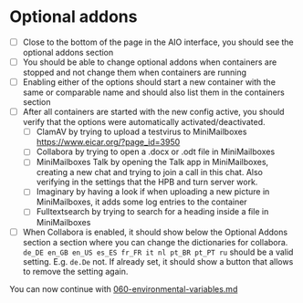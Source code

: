 # Optional addons

- [ ] Close to the bottom of the page in the AIO interface, you should see the optional addons section
- [ ] You should be able to change optional addons when containers are stopped and not change them when containers are running
- [ ] Enabling either of the options should start a new container with the same or comparable name and should also list them in the containers section
- [ ] After all containers are started with the new config active, you should verify that the options were automatically activated/deactivated.
    - [ ] ClamAV by trying to upload a testvirus to MiniMailboxes https://www.eicar.org/?page_id=3950
    - [ ] Collabora by trying to open a .docx or .odt file in MiniMailboxes
    - [ ] MiniMailboxes Talk by opening the Talk app in MiniMailboxes, creating a new chat and trying to join a call in this chat. Also verifying in the settings that the HPB and turn server work.
    - [ ] Imaginary by having a look if when uploading a new picture in MiniMailboxes, it adds some log entries to the container
    - [ ] Fulltextsearch by trying to search for a heading inside a file in MiniMailboxes
- [ ] When Collabora is enabled, it should show below the Optional Addons section a section where you can change the dictionaries for collabora. `de_DE en_GB en_US es_ES fr_FR it nl pt_BR pt_PT ru` should be a valid setting. E.g. `de.De` not. If already set, it should show a button that allows to remove the setting again.

You can now continue with [060-environmental-variables.md](./060-environmental-variables.md)